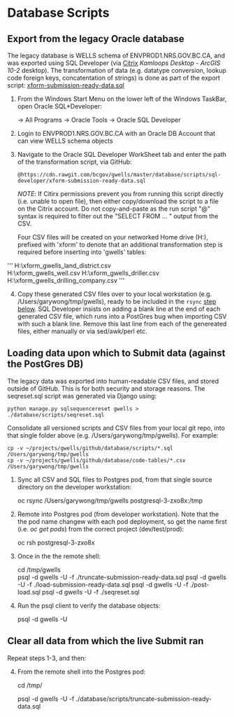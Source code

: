 # Database Scripts

## Export from the legacy Oracle database

The legacy database is WELLS schema of ENVPROD1.NRS.GOV.BC.CA, and was exported using SQL Developer (via [Citrix](https://dts.gov.bc.ca/Citrix/BCGOVWeb/) *Kamloops Desktop - ArcGIS 10-2* desktop).  The transformation of data (e.g. datatype conversion, lookup code foreign keys, concatentation of strings) is done as part of the export script:
    [xform-submission-ready-data.sql](scripts/sql-developer/xform-submission-ready-data.sql)

1. From the Windows Start Menu on the lower left of the Windows TaskBar, open Oracle SQL*Developer:

    -> All Programs -> Oracle Tools -> Oracle SQL Developer

2. Login to ENVPROD1.NRS.GOV.BC.CA with an Oracle DB Account that can view WELLS schema objects

3.  Navigate to the Oracle SQL Developer WorkSheet tab and enter the path of the transformation script, via GitHub:

    `@https://cdn.rawgit.com/bcgov/gwells/master/database/scripts/sql-developer/xform-submission-ready-data.sql`

    *NOTE*: If Citirx permissions prevent you from running this script directly (i.e. unable to open file), then either
    copy/download the script to a file on the Citrix account.  Do not copy-and-paste as the run script "@" syntax is 
    required to filter out the "SELECT FROM ... " output from the CSV.

    Four CSV files will be created on your networked Home drive (H:\), prefixed with 'xform' to denote that an additional transformation step is required before inserting into 'gwells' tables:

'''
H:\xform_gwells_land_district.csv    
H:\xform_gwells_well.csv
H:\xform_gwells_driller.csv
H:\xform_gwells_drilling_company.csv
'''

4. Copy these generated CSV files over to your local workstation (e.g. /Users/garywong/tmp/gwells), ready to be included in the `rsync` [step below](#rsync-csv).  SQL Developer insists on adding a blank line at the end of each generated CSV file, which runs into a PostGres bug when importing CSV with such a blank line.   Remove this last line from each of the genereated files, either manually or via sed/awk/perl etc.

## Loading data upon which to Submit data (against the PostGres DB) 

The legacy data was exported into human-readable CSV files, and stored outside of GitHub.  This is for both 
security and storage reasons.  The seqreset.sql script was generated via Django using:

    python manage.py sqlsequencereset gwells > ./database/scripts/seqreset.sql

Consolidate all versioned scripts and CSV files from your local git repo, into that single folder above (e.g. /Users/garywong/tmp/gwells).  For example:

    cp -v ~/projects/gwells/github/database/scripts/*.sql /Users/garywong/tmp/gwells
    cp -v ~/projects/gwells/github/database/code-tables/*.csv  /Users/garywong/tmp/gwells

1.  Sync all CSV and SQL files to Postgres pod, from that single source directory <a id="rsync-csv"></a> on the developer workstation:

    oc rsync /Users/garywong/tmp/gwells postgresql-3-zxo8x:/tmp

2.  Remote into Postgres pod (from developer workstation).  Note that the the pod name changew with
each pod deployment, so get the name first (i.e. *oc get pods*) from the correct project (dev/test/prod):

    oc rsh postgresql-3-zxo8x

3.  Once in the the remote shell:

    cd /tmp/gwells  
    psql -d gwells -U <user>  -f ./truncate-submission-ready-data.sql
    psql -d gwells -U <user>  -f ./load-submission-ready-data.sql
    psql -d gwells -U <user>  -f ./post-load.sql
    psql -d gwells -U <user>  -f ./seqreset.sql 

4. Run the psql client to verify the database objects:

    psql -d gwells -U <user>

## Clear all data from which the live Submit ran

Repeat steps 1-3, and then:

4.  From the remote shell into the Postgres pod:

    cd /tmp/ 
    
    psql -d gwells -U <user>  -f ./database/scripts/truncate-submission-ready-data.sql
    